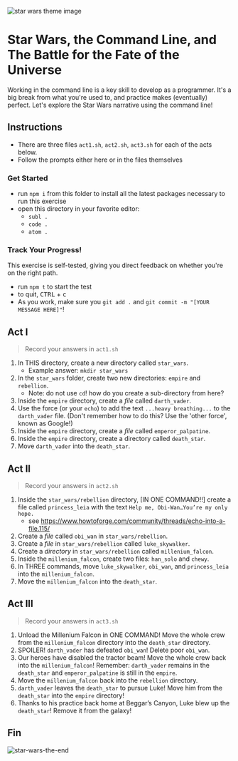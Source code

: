 ![star wars theme image](https://i.ytimg.com/vi/SBW95uQM45U/hqdefault.jpg)

# Star Wars, the Command Line, and The Battle for the Fate of the Universe

Working in the command line is a key skill to develop as a programmer. It's a big break from what you're used to, and practice makes (eventually) perfect. Let's explore the Star Wars narrative using the command line!

## Instructions
* There are three files `act1.sh`, `act2.sh`, `act3.sh` for each of the acts below. 
* Follow the prompts either here or in the files themselves

### Get Started

* run `npm i` from this folder to install all the latest packages necessary to run this exercise
* open this directory in your favorite editor:
    * `subl .`
    * `code .`
    * `atom .`

### Track Your Progress!
This exercise is self-tested, giving you direct feedback on whether you're on the right path. 

* run `npm t` to start the test
* to quit, <kbd>CTRL</kbd> + <kbd>c</kbd>
* As you work, make sure you `git add .` and `git commit -m "[YOUR MESSAGE HERE]"`!


## Act I
> Record your answers in `act1.sh`

1. In THIS directory, create a new directory called `star_wars`.
    - Example answer: `mkdir star_wars`
1. In the `star_wars` folder, create two new directories: `empire` and `rebellion`. 
    - Note: do not use `cd`! how do you create a sub-directory from here?
1. Inside the `empire` directory, create a *file* called `darth_vader`.
1. Use the force (or your `echo`) to add the text `...heavy breathing...` to the `darth_vader` file. (Don't remember how to do this? Use the 'other force', known as Google!)
1. Inside the `empire` directory, create a *file* called `emperor_palpatine`.
1. Inside the `empire` directory, create a directory called `death_star`.
1. Move `darth_vader` into the `death_star`.

## Act II
> Record your answers in `act2.sh`

1. Inside the `star_wars/rebellion` directory, [IN ONE COMMAND!!] create a file called `princess_leia` with the text `Help me, Obi-Wan…You’re my only hope.`
    - see https://www.howtoforge.com/community/threads/echo-into-a-file.115/ 
2. Create a *file* called `obi_wan` in `star_wars/rebellion`.
3. Create a *file* in `star_wars/rebellion` called `luke_skywalker`.
4. Create a *directory* in `star_wars/rebellion` called `millenium_falcon`.
5. Inside the `millenium_falcon`, create two files: `han_solo` and `chewy`.
6. In THREE commands, move `luke_skywalker`, `obi_wan`, and `princess_leia` into the `millenium_falcon`.
7. Move the `millenium_falcon` into the `death_star`.

## Act III
> Record your answers in `act3.sh`


1. Unload the Millenium Falcon in ONE COMMAND! Move the whole crew from the `millenium_falcon` directory into the `death_star` directory.
2. SPOILER! `darth_vader` has defeated `obi_wan`! Delete poor `obi_wan`.
3. Our heroes have disabled the tractor beam! Move the whole crew back into the `millenium_falcon`!
Remember: `darth_vader` remains in the `death_star` and `emperor_palpatine` is still in the `empire`.
4. Move the `millenium_falcon` back into the `rebellion` directory.
5. `darth_vader` leaves the `death_star` to pursue Luke! Move him from the `death_star` into the `empire` directory!
6. Thanks to his practice back home at Beggar’s Canyon, Luke blew up the `death_star`! Remove it from the galaxy!

## Fin

![star-wars-the-end](https://media.giphy.com/media/iQn33nEos213i/giphy.gif)
